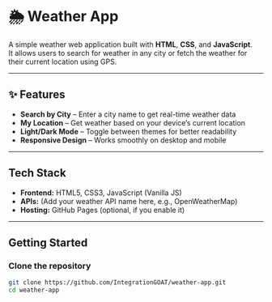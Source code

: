 # 🌦️ Weather App

A simple weather web application built with **HTML**, **CSS**, and **JavaScript**.  
It allows users to search for weather in any city or fetch the weather for their current location using GPS.  

---

## ✨ Features
- **Search by City** – Enter a city name to get real-time weather data  
- **My Location** – Get weather based on your device’s current location  
- **Light/Dark Mode** – Toggle between themes for better readability  
- **Responsive Design** – Works smoothly on desktop and mobile  

---

## Tech Stack
- **Frontend:** HTML5, CSS3, JavaScript (Vanilla JS)  
- **APIs:** (Add your weather API name here, e.g., OpenWeatherMap)  
- **Hosting:** GitHub Pages (optional, if you enable it)  

---

##  Getting Started

### Clone the repository
```bash
git clone https://github.com/IntegrationGOAT/weather-app.git
cd weather-app
